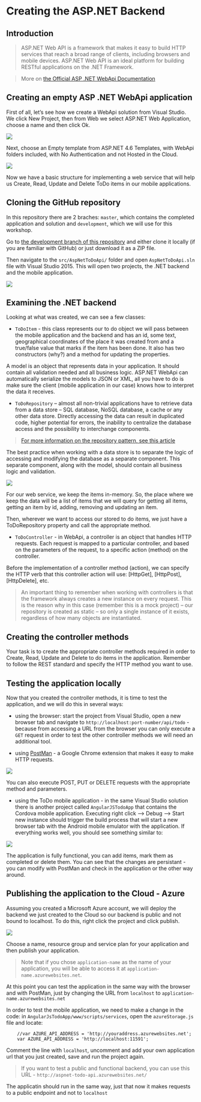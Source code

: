 Creating the ASP.NET Backend
============================

Introduction
------------

> ASP.NET Web API is a framework that makes it easy to build HTTP services that reach a broad range of clients, including browsers and mobile devices. ASP.NET Web API is an ideal platform for building RESTful applications on the .NET Framework.

> More on [the Official ASP .NET WebApi Documentation](https://www.asp.net/web-api)


Creating an empty ASP .NET WebApi application
----------------------------------------------

First of all, let’s see how we create a WebApi solution from Visual Studio. We click New Project, then from Web we select ASP.NET Web Application, choose a name and then click Ok.

![](../media/vs-new-webapi.png)

Next, choose an Empty template from ASP.NET 4.6 Templates, with WebApi folders included, with No Authentication and not Hosted in the Cloud. 

![](../media/vs-new-webapi-empty.png)

Now we have a basic structure for implementing a web service that will help us Create, Read, Update and Delete ToDo items in our mobile applications.

Cloning the GitHub repository
-----------------------------

In this repository there are 2 braches: `master`, which contains the completed application and solution and `development`, which we will use for this workshop.

Go to [the development branch of this repository](https://github.com/microsoft-dx/cordova-azure-rest/tree/development) and either clone it locally (if you are familiar with GitHub) or just download it as a ZIP file.

Then navigate to the `src/AspNetToDoApi/` folder and open `AspNetToDoApi.sln` file with Visual Studio 2015. This will open two projects, the .NET backend and the mobile application.

![](../media/solution-projects.png)

Examining the .NET backend
--------------------------

Looking at what was created, we can see a few classes:

- `ToDoItem` - this class represents our to do object we will pass between the mobile application and the backend and has an id, some text, geographical coordinates of the place it was created from and a true/false value that marks if the item has been done. It also has two constructors (why?) and a method for updating the properties.

A model is an object that represents data in your application. It should contain all validation needed and all business logic.  ASP.NET WebApi can automatically serialize the models to JSON or XML, all you have to do is make sure the client (mobile application in our case) knows how to interpret the data it receives.

- `ToDoRepository` – almost all non-trivial applications have to retrieve  data from a data store – SQL database, NoSQL database, a cache or any other data store. Directly accessing the data can result in duplicated code, higher potential for errors, the inability to centralize the database access and the possibility to interchange components. 

> [For more information on the repository pattern, see this article](https://msdn.microsoft.com/en-us/library/ff649690.aspx)

The best practice when working with a data store is to separate the logic of accessing and modifying the database as a separate component. This separate component, along with the model, should contain all business logic and validation.

![](../media/repository.png)

For our web service, we keep the items in-memory. So, the place where we keep the data will be a list of items that we will query for getting all items, getting an item by id, adding, removing and updating an item. 
 
Then, wherever we want to access our stored to do items, we just have a ToDoRepository property and call the appropriate method. 

- `ToDoController` - in WebApi, a controller is an object that handles HTTP requests. Each request is mapped to a particular controller, and based on the parameters of the request, to a specific action (method) on the controller. 

Before the implementation of a controller method (action), we can specify the HTTP verb that this controller action will use: [HttpGet], [HttpPost], [HttpDelete], etc. 

> An important thing to remember when working with controllers is that the framework always creates a new instance on every request. This is the reason why in this case (remember this is a mock project) – our repository is created as static – so only a single instance of it exists, regardless of how many objects are instantiated.  

Creating the controller methods
-------------------------------

Your task is to create the appropriate controller methods required in order to Create, Read, Update and Delete to do items in the application. Remember to follow the REST standard and specify the HTTP method you want to use.

Testing the application locally
-------------------------------

Now that you created the controller methods, it is time to test the application, and we will do this in several ways:

- using the browser: start the project from Visual Studio, open a new browser tab and navigate to `http://localhost:port-number/api/todo`  - because from accessing a URL from the browser you can only execute a `GET` request in order to test the other controller methods we will need an additional tool.

- using [PostMan](https://chrome.google.com/webstore/detail/postman/fhbjgbiflinjbdggehcddcbncdddomop) - a Google Chrome extension that makes it easy to make HTTP requests.

![](../media/postman-local.png)

You can also execute POST, PUT or DELETE requests with the appropriate method and parameters.

- using the ToDo mobile application - in the same Visual Studio solution there is another project called `AngularJSTodoApp` that contains the Cordova mobile application. Executing right click --> Debug --> Start new instance should trigger the build process that will start a new browser tab with the Android mobile emulator with the application. If everything works well, you should see something similar to:

![](../media/cordova-local.png)

The application is fully functional, you can add items, mark them as completed or delete them.
You can see that the changes are persistant - you can modify with PostMan and check in the application or the other way around.

Publishing the application to the Cloud - Azure
------------------------------------------------

Assuming you created a Microsoft Azure account, we will deploy the backend we just created to the Cloud so our backend is public and not bound to localhost. To do this, right click the project and click publish.

![](../media/publish-right-click.png)

Choose a name, resource group and service plan for your application and then publish your application.

> Note that if you chose `application-name` as the name of your application, you will be able to access it at `application-name.azurewebsites.net`.

At this point you can test the application in the same way with the browser and with PostMan, just by changing the URL from `localhost` to `application-name.azurewebsites.net`

In order to test the mobile application, we need to make a change in the code: in `AngularJsTodoApp/www/scripts/services`, open the `azureStorage.js` file and locate:

```
	//var AZURE_API_ADDRESS = 'http://youraddress.azurewebsites.net';
	var AZURE_API_ADDRESS = 'http://localhost:11591';
```

Comment the line with `localhost`,  uncomment and add your own application url that you just created, save and run the project again.

> If you want to test a public and functional backend, you can use this URL - `http://aspnet-todo-api.azurewebsites.net/`

The applicatin should run in the same way, just that now it makes requests to a public endpoint and not to `localhost`